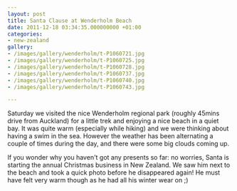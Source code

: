 ```yaml
---
layout: post
title: Santa Clause at Wenderholm Beach
date: 2011-12-18 03:34:35.000000000 +01:00
categories:
- new-zealand
gallery:
- /images/gallery/wenderholm/t-P1060721.jpg
- /images/gallery/wenderholm/t-P1060725.jpg
- /images/gallery/wenderholm/t-P1060728.jpg
- /images/gallery/wenderholm/t-P1060737.jpg
- /images/gallery/wenderholm/t-P1060740.jpg
- /images/gallery/wenderholm/t-P1060743.jpg

---
```

Saturday we visited the nice Wenderholm regional park (roughly 45mins drive from Auckland) for a little trek and enjoying a nice beach in a quiet bay. It was quite warm (especially while hiking) and we were thinking about having a swim in the sea. However the weather has been alternating a couple of times during the day, and there were some big clouds coming up. 

If you wonder why you haven't got any presents so far: no worries, Santa is starting the annual Christmas business in New Zealand. We saw him next to the beach and took a quick photo before he disappeared again! He must have felt very warm though as he had all his winter wear on ;)

